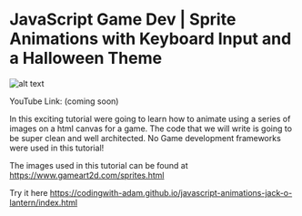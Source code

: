 # JavaScript Game Dev | Sprite Animations with Keyboard Input and a Halloween Theme

![alt text](images/cover2.jpg)


YouTube Link:
(coming soon)

In this exciting tutorial were going to learn how to animate using a series of images on a html canvas for a game. The code that we will write is going to be super clean and well architected. No Game development frameworks were used in this tutorial!

The images used in this tutorial can be found at
https://www.gameart2d.com/sprites.html

Try it here
https://codingwith-adam.github.io/javascript-animations-jack-o-lantern/index.html
